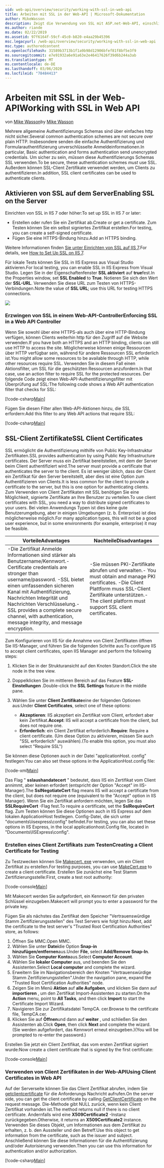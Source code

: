 ```yaml
---
uid: web-api/overview/security/working-with-ssl-in-web-api
title: Arbeiten mit SSL in der Web-API | Microsoft-Dokumentation
author: MikeWasson
description: Zeigt die Verwendung von SSL mit ASP.net-Web-API, einschließlich der Verwendung von SSL-Client Zertifikaten.
ms.author: riande
ms.date: 02/22/2019
ms.assetid: 97f6164f-59cf-45c0-b820-e4aa29b45396
msc.legacyurl: /web-api/overview/security/working-with-ssl-in-web-api
msc.type: authoredcontent
ms.openlocfilehash: 31589b3713b1f1a9b98d12906bfef81f8bf5e3f9
ms.sourcegitcommit: e7e91932a6e91a63e2e46417626f39d6b244a3ab
ms.translationtype: MT
ms.contentlocale: de-DE
ms.lasthandoff: 03/06/2020
ms.locfileid: "78484413"
---
```

# <a name="working-with-ssl-in-web-api"></a><span data-ttu-id="e9643-103">Arbeiten mit SSL in der Web-API</span><span class="sxs-lookup"><span data-stu-id="e9643-103">Working with SSL in Web API</span></span>

<span data-ttu-id="e9643-104">von [Mike Wasson](https://github.com/MikeWasson)</span><span class="sxs-lookup"><span data-stu-id="e9643-104">by [Mike Wasson](https://github.com/MikeWasson)</span></span>

<span data-ttu-id="e9643-105">Mehrere allgemeine Authentifizierungs Schemas sind über einfaches http nicht sicher.</span><span class="sxs-lookup"><span data-stu-id="e9643-105">Several common authentication schemes are not secure over plain HTTP.</span></span> <span data-ttu-id="e9643-106">Insbesondere senden die einfache Authentifizierung und Formularauthentifizierung unverschlüsselte Anmeldeinformationen.</span><span class="sxs-lookup"><span data-stu-id="e9643-106">In particular, Basic authentication and forms authentication send unencrypted credentials.</span></span> <span data-ttu-id="e9643-107">Um sicher zu sein, *müssen* diese Authentifizierungs Schemas SSL verwenden.</span><span class="sxs-lookup"><span data-stu-id="e9643-107">To be secure, these authentication schemes *must* use SSL.</span></span> <span data-ttu-id="e9643-108">Außerdem können SSL-Client Zertifikate verwendet werden, um Clients zu authentifizieren.</span><span class="sxs-lookup"><span data-stu-id="e9643-108">In addition, SSL client certificates can be used to authenticate clients.</span></span>

## <a name="enabling-ssl-on-the-server"></a><span data-ttu-id="e9643-109">Aktivieren von SSL auf dem Server</span><span class="sxs-lookup"><span data-stu-id="e9643-109">Enabling SSL on the Server</span></span>

<span data-ttu-id="e9643-110">Einrichten von SSL in IIS 7 oder höher:</span><span class="sxs-lookup"><span data-stu-id="e9643-110">To set up SSL in IIS 7 or later:</span></span>

- <span data-ttu-id="e9643-111">Erstellen oder rufen Sie ein Zertifikat ab.</span><span class="sxs-lookup"><span data-stu-id="e9643-111">Create or get a certificate.</span></span> <span data-ttu-id="e9643-112">Zum Testen können Sie ein selbst signiertes Zertifikat erstellen.</span><span class="sxs-lookup"><span data-stu-id="e9643-112">For testing, you can create a self-signed certificate.</span></span>
- <span data-ttu-id="e9643-113">Fügen Sie eine HTTPS-Bindung hinzu.</span><span class="sxs-lookup"><span data-stu-id="e9643-113">Add an HTTPS binding.</span></span>

<span data-ttu-id="e9643-114">Weitere Informationen finden [Sie unter Einrichten von SSL auf IIS 7](https://www.iis.net/learn/manage/configuring-security/how-to-set-up-ssl-on-iis).</span><span class="sxs-lookup"><span data-stu-id="e9643-114">For details, see [How to Set Up SSL on IIS 7](https://www.iis.net/learn/manage/configuring-security/how-to-set-up-ssl-on-iis).</span></span>

<span data-ttu-id="e9643-115">Für lokale Tests können Sie SSL in IIS Express aus Visual Studio aktivieren.</span><span class="sxs-lookup"><span data-stu-id="e9643-115">For local testing, you can enable SSL in IIS Express from Visual Studio.</span></span> <span data-ttu-id="e9643-116">Legen Sie in der Eigenschaftenfenster **SSL aktiviert** auf **true**fest.</span><span class="sxs-lookup"><span data-stu-id="e9643-116">In the Properties window, set **SSL Enabled** to **True**.</span></span> <span data-ttu-id="e9643-117">Notieren Sie sich den Wert der **SSL-URL**. Verwenden Sie diese URL zum Testen von HTTPS-Verbindungen.</span><span class="sxs-lookup"><span data-stu-id="e9643-117">Note the value of **SSL URL**; use this URL for testing HTTPS connections.</span></span>

![](working-with-ssl-in-web-api/_static/image1.png)

### <a name="enforcing-ssl-in-a-web-api-controller"></a><span data-ttu-id="e9643-118">Erzwingen von SSL in einem Web-API-Controller</span><span class="sxs-lookup"><span data-stu-id="e9643-118">Enforcing SSL in a Web API Controller</span></span>

<span data-ttu-id="e9643-119">Wenn Sie sowohl über eine HTTPS-als auch über eine HTTP-Bindung verfügen, können Clients weiterhin http für den Zugriff auf die Website verwenden.</span><span class="sxs-lookup"><span data-stu-id="e9643-119">If you have both an HTTPS and an HTTP binding, clients can still use HTTP to access the site.</span></span> <span data-ttu-id="e9643-120">Möglicherweise können einige Ressourcen über HTTP verfügbar sein, während für andere Ressourcen SSL erforderlich ist.</span><span class="sxs-lookup"><span data-stu-id="e9643-120">You might allow some resources to be available through HTTP, while other resources require SSL.</span></span> <span data-ttu-id="e9643-121">Verwenden Sie in diesem Fall einen Aktionsfilter, um SSL für die geschützten Ressourcen anzufordern.</span><span class="sxs-lookup"><span data-stu-id="e9643-121">In that case, use an action filter to require SSL for the protected resources.</span></span> <span data-ttu-id="e9643-122">Der folgende Code zeigt einen Web-API-Authentifizierungsfilter mit Überprüfung auf SSL:</span><span class="sxs-lookup"><span data-stu-id="e9643-122">The following code shows a Web API authentication filter that checks for SSL:</span></span>

[!code-csharp[Main](working-with-ssl-in-web-api/samples/sample1.cs)]

<span data-ttu-id="e9643-123">Fügen Sie diesen Filter allen Web-API-Aktionen hinzu, die SSL erfordern:</span><span class="sxs-lookup"><span data-stu-id="e9643-123">Add this filter to any Web API actions that require SSL:</span></span>

[!code-csharp[Main](working-with-ssl-in-web-api/samples/sample2.cs)]

## <a name="ssl-client-certificates"></a><span data-ttu-id="e9643-124">SSL-Client Zertifikate</span><span class="sxs-lookup"><span data-stu-id="e9643-124">SSL Client Certificates</span></span>

<span data-ttu-id="e9643-125">SSL ermöglicht die Authentifizierung mithilfe von Public Key-Infrastruktur Zertifikaten.</span><span class="sxs-lookup"><span data-stu-id="e9643-125">SSL provides authentication by using Public Key Infrastructure certificates.</span></span> <span data-ttu-id="e9643-126">Der Server muss ein Zertifikat bereitstellen, mit dem der Server beim Client authentifiziert wird.</span><span class="sxs-lookup"><span data-stu-id="e9643-126">The server must provide a certificate that authenticates the server to the client.</span></span> <span data-ttu-id="e9643-127">Es ist weniger üblich, dass der Client ein Zertifikat für den Server bereitstellt, aber dies ist eine Option zum Authentifizieren von Clients.</span><span class="sxs-lookup"><span data-stu-id="e9643-127">It is less common for the client to provide a certificate to the server, but this is one option for authenticating clients.</span></span> <span data-ttu-id="e9643-128">Zum Verwenden von Client Zertifikaten mit SSL benötigen Sie eine Möglichkeit, signierte Zertifikate an Ihre Benutzer zu verteilen.</span><span class="sxs-lookup"><span data-stu-id="e9643-128">To use client certificates with SSL, you need a way to distribute signed certificates to your users.</span></span> <span data-ttu-id="e9643-129">Bei vielen Anwendungs Typen ist dies keine gute Benutzerumgebung, aber in einigen Umgebungen (z. b. Enterprise) ist dies möglicherweise möglich.</span><span class="sxs-lookup"><span data-stu-id="e9643-129">For many application types, this will not be a good user experience, but in some environments (for example, enterprise) it may be feasible.</span></span>

| <span data-ttu-id="e9643-130">Vorteile</span><span class="sxs-lookup"><span data-stu-id="e9643-130">Advantages</span></span> | <span data-ttu-id="e9643-131">Nachteile</span><span class="sxs-lookup"><span data-stu-id="e9643-131">Disadvantages</span></span> |
| --- | --- |
| <span data-ttu-id="e9643-132">-Die Zertifikat Anmelde Informationen sind stärker als Benutzername/Kennwort.</span><span class="sxs-lookup"><span data-stu-id="e9643-132">- Certificate credentials are stronger than username/password.</span></span> <span data-ttu-id="e9643-133">-SSL bietet einen umfassenden sicheren Kanal mit Authentifizierung, Nachrichten Integrität und Nachrichten Verschlüsselung.</span><span class="sxs-lookup"><span data-stu-id="e9643-133">- SSL provides a complete secure channel, with authentication, message integrity, and message encryption.</span></span> | <span data-ttu-id="e9643-134">-Sie müssen PKI-Zertifikate abrufen und verwalten.</span><span class="sxs-lookup"><span data-stu-id="e9643-134">- You must obtain and manage PKI certificates.</span></span> <span data-ttu-id="e9643-135">-Die Client Plattform muss SSL-Client Zertifikate unterstützen.</span><span class="sxs-lookup"><span data-stu-id="e9643-135">- The client platform must support SSL client certificates.</span></span> |

<span data-ttu-id="e9643-136">Zum Konfigurieren von IIS für die Annahme von Client Zertifikaten öffnen Sie IIS-Manager, und führen Sie die folgenden Schritte aus:</span><span class="sxs-lookup"><span data-stu-id="e9643-136">To configure IIS to accept client certificates, open IIS Manager and perform the following steps:</span></span>

1. <span data-ttu-id="e9643-137">Klicken Sie in der Strukturansicht auf den Knoten Standort.</span><span class="sxs-lookup"><span data-stu-id="e9643-137">Click the site node in the tree view.</span></span>
2. <span data-ttu-id="e9643-138">Doppelklicken Sie im mittleren Bereich auf das Feature **SSL-Einstellungen** .</span><span class="sxs-lookup"><span data-stu-id="e9643-138">Double-click the **SSL Settings** feature in the middle pane.</span></span>
3. <span data-ttu-id="e9643-139">Wählen Sie unter **Client Zertifikate**eine der folgenden Optionen aus:</span><span class="sxs-lookup"><span data-stu-id="e9643-139">Under **Client Certificates**, select one of these options:</span></span> 

    - <span data-ttu-id="e9643-140">**Akzeptieren**: IIS akzeptiert ein Zertifikat vom Client, erfordert aber kein Zertifikat.</span><span class="sxs-lookup"><span data-stu-id="e9643-140">**Accept**: IIS will accept a certificate from the client, but does not require one.</span></span>
    - <span data-ttu-id="e9643-141">**Erforderlich**: ein Client Zertifikat erforderlich.</span><span class="sxs-lookup"><span data-stu-id="e9643-141">**Require**: Require a client certificate.</span></span> <span data-ttu-id="e9643-142">(Um diese Option zu aktivieren, müssen Sie auch "SSL erforderlich" auswählen).</span><span class="sxs-lookup"><span data-stu-id="e9643-142">(To enable this option, you must also select "Require SSL")</span></span>

<span data-ttu-id="e9643-143">Sie können diese Optionen auch in der Datei "applicationHost. config" festlegen:</span><span class="sxs-lookup"><span data-stu-id="e9643-143">You can also set these options in the ApplicationHost.config file:</span></span>

[!code-xml[Main](working-with-ssl-in-web-api/samples/sample3.xml)]

<span data-ttu-id="e9643-144">Das Flag " **sslaushandatecert** " bedeutet, dass IIS ein Zertifikat vom Client annimmt, aber keinen erfordert (entspricht der Option "Accept" im IIS-Manager).</span><span class="sxs-lookup"><span data-stu-id="e9643-144">The **SslNegotiateCert** flag means IIS will accept a certificate from the client, but does not require one (equivalent to the "Accept" option in IIS Manager).</span></span> <span data-ttu-id="e9643-145">Wenn Sie ein Zertifikat anfordern möchten, legen Sie das **SSLRequireCert** -Flag fest.</span><span class="sxs-lookup"><span data-stu-id="e9643-145">To require a certificate, set the **SslRequireCert** flag.</span></span> <span data-ttu-id="e9643-146">Zum Testen können Sie diese Optionen auch in IIS Express auf dem lokalen ApplicationHost festlegen. Config-Datei, die sich unter "documents\iisexpress\config" befindet.</span><span class="sxs-lookup"><span data-stu-id="e9643-146">For testing, you can also set these options in IIS Express, in the local applicationhost.Config file, located in "Documents\IISExpress\config".</span></span>

### <a name="creating-a-client-certificate-for-testing"></a><span data-ttu-id="e9643-147">Erstellen eines Client Zertifikats zum Testen</span><span class="sxs-lookup"><span data-stu-id="e9643-147">Creating a Client Certificate for Testing</span></span>

<span data-ttu-id="e9643-148">Zu Testzwecken können Sie [Makecert. exe](/windows/desktop/SecCrypto/makecert) verwenden, um ein Client Zertifikat zu erstellen.</span><span class="sxs-lookup"><span data-stu-id="e9643-148">For testing purposes, you can use [MakeCert.exe](/windows/desktop/SecCrypto/makecert) to create a client certificate.</span></span> <span data-ttu-id="e9643-149">Erstellen Sie zunächst eine Test Stamm Zertifizierungsstelle:</span><span class="sxs-lookup"><span data-stu-id="e9643-149">First, create a test root authority:</span></span>

[!code-console[Main](working-with-ssl-in-web-api/samples/sample4.cmd)]

<span data-ttu-id="e9643-150">Mit Makecert werden Sie aufgefordert, ein Kennwort für den privaten Schlüssel einzugeben.</span><span class="sxs-lookup"><span data-stu-id="e9643-150">Makecert will prompt you to enter a password for the private key.</span></span>

<span data-ttu-id="e9643-151">Fügen Sie als nächstes das Zertifikat dem Speicher "Vertrauenswürdige Stamm Zertifizierungsstellen" des Test Servers wie folgt hinzu:</span><span class="sxs-lookup"><span data-stu-id="e9643-151">Next, add the certificate to the test server's "Trusted Root Certification Authorities" store, as follows:</span></span>

1. <span data-ttu-id="e9643-152">Öffnen Sie MMC.</span><span class="sxs-lookup"><span data-stu-id="e9643-152">Open MMC.</span></span>
2. <span data-ttu-id="e9643-153">Wählen Sie unter **Datei**die Option **Snap-in hinzufügen/entfernen**aus.</span><span class="sxs-lookup"><span data-stu-id="e9643-153">Under **File**, select **Add/Remove Snap-In**.</span></span>
3. <span data-ttu-id="e9643-154">Wählen Sie **Computer Konto**aus.</span><span class="sxs-lookup"><span data-stu-id="e9643-154">Select **Computer Account**.</span></span>
4. <span data-ttu-id="e9643-155">Wählen Sie **lokaler Computer** aus, und beenden Sie den Assistenten.</span><span class="sxs-lookup"><span data-stu-id="e9643-155">Select **Local computer** and complete the wizard.</span></span>
5. <span data-ttu-id="e9643-156">Erweitern Sie im Navigationsbereich den Knoten "Vertrauenswürdige Stamm Zertifizierungsstellen".</span><span class="sxs-lookup"><span data-stu-id="e9643-156">Under the navigation pane, expand the "Trusted Root Certification Authorities" node.</span></span>
6. <span data-ttu-id="e9643-157">Zeigen Sie im Menü **Aktion** auf **alle Aufgaben**, und klicken Sie dann auf **importieren** , um den Zertifikat Import-Assistenten zu starten.</span><span class="sxs-lookup"><span data-stu-id="e9643-157">On the **Action** menu, point to **All Tasks**, and then click **Import** to start the Certificate Import Wizard.</span></span>
7. <span data-ttu-id="e9643-158">Navigieren Sie zur Zertifikatsdatei TempCA. cer.</span><span class="sxs-lookup"><span data-stu-id="e9643-158">Browse to the certificate file, TempCA.cer.</span></span>
8. <span data-ttu-id="e9643-159">Klicken Sie auf **Öffnen**und dann auf **weiter** , und schließen Sie den Assistenten ab.</span><span class="sxs-lookup"><span data-stu-id="e9643-159">Click **Open**, then click **Next** and complete the wizard.</span></span> <span data-ttu-id="e9643-160">(Sie werden aufgefordert, das Kennwort erneut einzugeben.)</span><span class="sxs-lookup"><span data-stu-id="e9643-160">(You will be prompted to re-enter the password.)</span></span>

<span data-ttu-id="e9643-161">Erstellen Sie jetzt ein Client Zertifikat, das vom ersten Zertifikat signiert wurde:</span><span class="sxs-lookup"><span data-stu-id="e9643-161">Now create a client certificate that is signed by the first certificate:</span></span>

[!code-console[Main](working-with-ssl-in-web-api/samples/sample5.cmd)]

### <a name="using-client-certificates-in-web-api"></a><span data-ttu-id="e9643-162">Verwenden von Client Zertifikaten in der Web-API</span><span class="sxs-lookup"><span data-stu-id="e9643-162">Using Client Certificates in Web API</span></span>

<span data-ttu-id="e9643-163">Auf der Serverseite können Sie das Client Zertifikat abrufen, indem Sie [getclientcertificate](https://msdn.microsoft.com/library/system.net.http.httprequestmessageextensions.getclientcertificate.aspx) für die Anforderungs Nachricht aufrufen.</span><span class="sxs-lookup"><span data-stu-id="e9643-163">On the server side, you can get the client certificate by calling [GetClientCertificate](https://msdn.microsoft.com/library/system.net.http.httprequestmessageextensions.getclientcertificate.aspx) on the request message.</span></span> <span data-ttu-id="e9643-164">Die-Methode gibt NULL zurück, wenn kein Client Zertifikat vorhanden ist.</span><span class="sxs-lookup"><span data-stu-id="e9643-164">The method returns null if there is no client certificate.</span></span> <span data-ttu-id="e9643-165">Andernfalls wird eine **X509Certificate2** -Instanz zurückgegeben.</span><span class="sxs-lookup"><span data-stu-id="e9643-165">Otherwise, it returns an **X509Certificate2** instance.</span></span> <span data-ttu-id="e9643-166">Verwenden Sie dieses Objekt, um Informationen aus dem Zertifikat zu erhalten, z. b. den Aussteller und den Betreff.</span><span class="sxs-lookup"><span data-stu-id="e9643-166">Use this object to get information from the certificate, such as the issuer and subject.</span></span> <span data-ttu-id="e9643-167">Anschließend können Sie diese Informationen für die Authentifizierung und/oder Autorisierung verwenden.</span><span class="sxs-lookup"><span data-stu-id="e9643-167">Then you can use this information for authentication and/or authorization.</span></span>

[!code-csharp[Main](working-with-ssl-in-web-api/samples/sample6.cs)]

